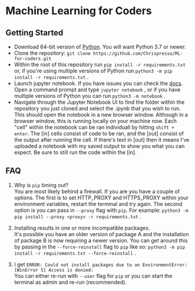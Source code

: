 # Machine Learning for Coders

## Getting Started
- Download 64-bit version of [Python](https://www.python.org/downloads/). You will want Python 3.7 or newer.
- Clone the repository: `git clone https://github.com/Chrispresso/ML-for-coders.git`
- Within the root of this repository run `pip install -r requirements.txt` or, if you're using multiple versions of Python run `python3 -m pip install -r requirements.txt` .
- Launch jupyter notebook. If you have issues you can check the [docs](https://jupyter-notebook-beginner-guide.readthedocs.io/en/latest/execute.html). Open a command prompt and type `jupyter notebook` , or if you have multiple versions of Python you can run `python3 -m notebook` .
- Navigate through the Jupyter Notebook UI to find the folder within the repository you just cloned and select the .ipynb that you wish to run. This should open the notebook in a new browser window. Although in a browser window, this is running locally on your machine now. Each "cell" within the notebook can be ran individuall by hitting `shift + enter`. The \[in\] cells consist of code to be ran, and the \[out\]  consist of the output after running the cell. If there's text in \[out\] then it means I've uploaded a notebook with my saved output to show you what you can expect. Be sure to still run the code within the \[in\].

## FAQ
1. Why is `pip` timing out?<br/>
You are most likely behind a firewall. If you are you have a couple of options. The first is to set HTTP_PROXY and HTTPS_PROXY within your environment variables, restart the terminal and try again. The second option is you can pass in `--proxy` flag with `pip`. For example: `python3 -m pip install --proxy <proxy> -r requirements.txt` .

2. Installing results in one or more incompatible packages.<br/>
It's possible you have an older version of package A and the installation of package B is now requiring a newer version. You can get around this by passing in the `--force-reinstall` flag to `pip` like so: `python3 -m pip install -r requirements.txt --force-reinstall` .


3. I get `ERROR: Could not install packages due to an EnvironmentError: [WinError 5] Access is denied:`<br/>
You can either re-run with `--user` flag for `pip` or you can start the terminal as admin and re-run (recommended).